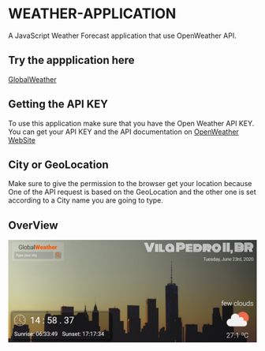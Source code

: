 # WEATHER-APPLICATION
A JavaScript Weather Forecast application that use OpenWeather API.

## Try the appplication here 
[GlobalWeather](https://github.com/kuzhanthaivel/WEATHER-APPLICATION-master) 

## Getting the API KEY

To use this application make sure that you have the Open Weather API KEY.
You can get your API KEY and the API documentation on [OpenWeather WebSite](https://openweathermap.org/)

## City or GeoLocation

Make sure to give the permission to the browser get your location because One of the API request is based on the GeoLocation and the other one is set according to a City name you are going to type.

## OverView

![Weather application view](https://github.com/gabrielmxavier/WEATHER-APPLICATION/blob/master/app%20overview.jpg)

